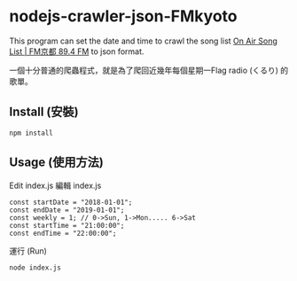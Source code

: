 # nodejs-crawler-json-FMkyoto

This program can set the date and time to crawl the song list [On Air Song List | FM京都 89.4 FM](http://fm-kyoto.jp/nowonair/) to json format.

一個十分普通的爬蟲程式，就是為了爬回近幾年每個星期一Flag radio (くるり) 的歌單。


## Install (安裝)

```shell
npm install
```

## Usage (使用方法)

Edit index.js
編輯 index.js
```shell
const startDate = "2018-01-01";
const endDate = "2019-01-01";
const weekly = 1; // 0->Sun, 1->Mon..... 6->Sat
const startTime = "21:00:00";
const endTime = "22:00:00";
```

運行 (Run)
```shell
node index.js
```


